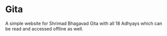 # Gita
A simple website for Shrimad Bhagavad Gita with all 18 Adhyays which can be read and accessed offline as well.
